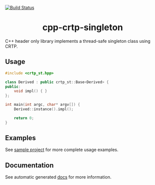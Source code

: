 [![Build Status](https://travis-ci.com/mmarkeloff/cpp-crtp-singleton.svg?branch=main)](https://travis-ci.com/mmarkeloff/cpp-crtp-singleton)

<h1 align="center">
cpp-crtp-singleton
</h1>

C++ header only library implements a thread-safe singleton class using CRTP.

## Usage

```cpp
#include <crtp_st.hpp>

class Derived : public crtp_st::Base<Derived> {
public:
    void impl() { }
};

int main(int argc, char* argv[]) {
    Derived::instance().impl();

    return 0;
}
```

## Examples

See [sample project](sample) for more complete usage examples.

## Documentation

See automatic generated [docs](https://mmarkeloff.github.io/cpp-crtp-singleton/) for more information.

